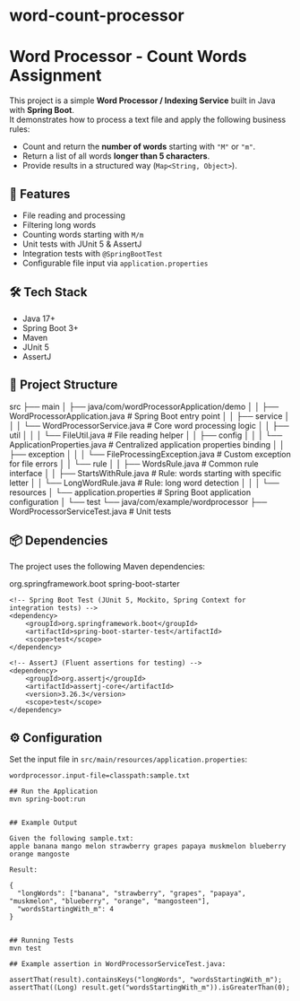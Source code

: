 # word-count-processor

# Word Processor - Count Words Assignment

This project is a simple **Word Processor / Indexing Service** built in Java with **Spring Boot**.  
It demonstrates how to process a text file and apply the following business rules:

- Count and return the **number of words** starting with `"M"` or `"m"`.
- Return a list of all words **longer than 5 characters**.
- Provide results in a structured way (`Map<String, Object>`).

## 🚀 Features
- File reading and processing
- Filtering long words
- Counting words starting with `M/m`
- Unit tests with JUnit 5 & AssertJ
- Integration tests with `@SpringBootTest`
- Configurable file input via `application.properties`

## 🛠️ Tech Stack
- Java 17+
- Spring Boot 3+
- Maven
- JUnit 5
- AssertJ

## 📂 Project Structure
src
├── main
│   ├── java/com/wordProcessorApplication/demo
│   │   ├── WordProcessorApplication.java      # Spring Boot entry point
│   │   ├── service
│   │   │   └── WordProcessorService.java      # Core word processing logic
│   │   ├── util
│   │   │   └── FileUtil.java                  # File reading helper
│   │   ├── config
│   │   │   └── ApplicationProperties.java     # Centralized application properties binding
│   │   ├── exception
│   │   │   └── FileProcessingException.java   # Custom exception for file errors
│   │   └── rule
│   │       ├── WordsRule.java                 # Common rule interface
│   │       ├── StartsWithRule.java            # Rule: words starting with specific letter
│   │       └── LongWordRule.java              # Rule: long word detection
│   │
│   └── resources
│       └── application.properties             # Spring Boot application configuration
│
└── test
    └── java/com/example/wordprocessor
        ├── WordProcessorServiceTest.java      # Unit tests


## 📦 Dependencies

The project uses the following Maven dependencies:

<dependencies>
    <!-- Spring Boot Starter (Core Framework) -->
    <dependency>
        <groupId>org.springframework.boot</groupId>
        <artifactId>spring-boot-starter</artifactId>
    </dependency>

    <!-- Spring Boot Test (JUnit 5, Mockito, Spring Context for integration tests) -->
    <dependency>
        <groupId>org.springframework.boot</groupId>
        <artifactId>spring-boot-starter-test</artifactId>
        <scope>test</scope>
    </dependency>

    <!-- AssertJ (Fluent assertions for testing) -->
    <dependency>
        <groupId>org.assertj</groupId>
        <artifactId>assertj-core</artifactId>
        <version>3.26.3</version>
        <scope>test</scope>
    </dependency>
</dependencies>


## ⚙️ Configuration
Set the input file in `src/main/resources/application.properties`:

```properties
wordprocessor.input-file=classpath:sample.txt

## Run the Application
mvn spring-boot:run


## Example Output

Given the following sample.txt:
apple banana mango melon strawberry grapes papaya muskmelon blueberry orange mangoste

Result:

{
  "longWords": ["banana", "strawberry", "grapes", "papaya", "muskmelon", "blueberry", "orange", "mangosteen"],
  "wordsStartingWith_m": 4
}


## Running Tests
mvn test

## Example assertion in WordProcessorServiceTest.java:

assertThat(result).containsKeys("longWords", "wordsStartingWith_m");
assertThat((Long) result.get("wordsStartingWith_m")).isGreaterThan(0);

